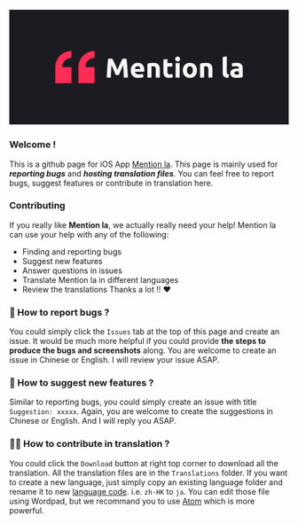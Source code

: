 [![Cover](./cover.png "Mention la Cover")](https://mention.la)

### Welcome !

This is a github page for iOS App [Mention la](https://apps.apple.com/us/app/mention/id1488286618).
This page is mainly used for ***reporting bugs*** and ***hosting translation files***.
You can feel free to report bugs, suggest features or contribute in translation here.

### Contributing

If you really like **Mention la**, we actually really need your help! 
Mention la can use your help with any of the following:

- Finding and reporting bugs
- Suggest new features
- Answer questions in issues
- Translate Mention la in different languages
- Review the translations
Thanks a lot !! ❤️ 

### 🐛 How to report bugs ?

You could simply click the ```Issues``` tab at the top of this page and create an issue. 
It would be much more helpful if you could provide **the steps to produce the bugs and screenshots** along. 
You are welcome to create an issue in Chinese or English. 
I will review your issue ASAP.

### 🌟 How to suggest new features ?

Similar to reporting bugs, you could simply create an issue with title ```Suggestion: xxxxx```.
Again, you are welcome to create the suggestions in Chinese or English. 
And I will reply you ASAP.

### ✍🏻 How to contribute in translation ?

You could click the ```Download``` button at right top corner to download all the translation. 
All the translation files are in the ```Translations``` folder. 
If you want to create a new language, just simply copy an existing language folder and rename it to new [language code](https://www.science.co.il/language/Locale-codes.php). i.e. ```zh-HK``` to ```ja```.
You can edit those file using Wordpad, but we recommand you to use [Atom](https://atom.io/) which is more powerful.
